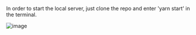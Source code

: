 In order to start the local server, just clone the repo and enter 'yarn start' in the terminal.

![image](https://github.com/rananjaysingh20/manufac-assignment.github.io/assets/61154032/e4aff26c-57a6-4430-8cfe-e8cfd817f8ab)
